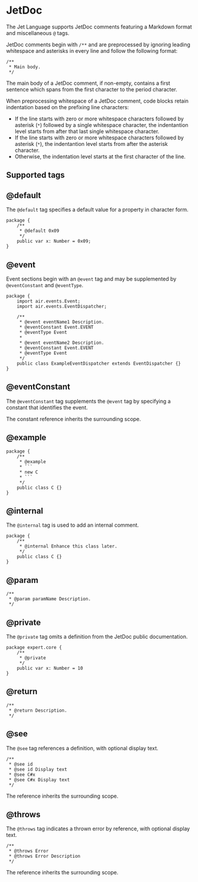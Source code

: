 # JetDoc

The Jet Language supports JetDoc comments featuring a Markdown format and miscellaneous `@` tags.

JetDoc comments begin with `/**` and are preprocessed by ignoring leading whitespace and asterisks in every line and follow the following format:

```
/**
 * Main body.
 */
```

The main body of a JetDoc comment, if non-empty, contains a first sentence which spans from the first character to the period character.

When preprocessing whitespace of a JetDoc comment, code blocks retain indentation based on the prefixing line characters:

* If the line starts with zero or more whitespace characters followed by asterisk (`*`) followed by a single whitespace character, the indentantion level starts from after that last single whitespace character.
* If the line starts with zero or more whitespace characters followed by asterisk (`*`), the indentantion level starts from after the asterisk character.
* Otherwise, the indentation level starts at the first character of the line.

## Supported tags

## @default

The `@default` tag specifies a default value for a property in character form.

```
package {
    /**
     * @default 0x09
     */
    public var x: Number = 0x09;
}
```

## @event

Event sections begin with an `@event` tag and may be supplemented by `@eventConstant` and `@eventType`.

```
package {
    import air.events.Event;
    import air.events.EventDispatcher;

    /**
     * @event eventName1 Description.
     * @eventConstant Event.EVENT
     * @eventType Event
     *
     * @event eventName2 Description.
     * @eventConstant Event.EVENT
     * @eventType Event
     */
    public class ExampleEventDispatcher extends EventDispatcher {}
}
```

## @eventConstant

The `@eventConstant` tag supplements the `@event` tag by specifying a constant that identifies the event.

The constant reference inherits the surrounding scope.

## @example

```
package {
    /**
     * @example
     * ```
     * new C
     * ```
     */
    public class C {}
}
```

## @internal

The `@internal` tag is used to add an internal comment.

```
package {
    /**
     * @internal Enhance this class later.
     */
    public class C {}
}
```

## @param

```
/**
 * @param paramName Description.
 */
```

## @private

The `@private` tag omits a definition from the JetDoc public documentation.

```
package expert.core {
    /**
     * @private
     */
    public var x: Number = 10
}
```

## @return

```
/**
 * @return Description.
 */
```

## @see

The `@see` tag references a definition, with optional display text.

```
/**
 * @see id
 * @see id Display text
 * @see C#x
 * @see C#x Display text
 */
```

The reference inherits the surrounding scope.

## @throws

The `@throws` tag indicates a thrown error by reference, with optional display text.

```
/**
 * @throws Error
 * @throws Error Description
 */
```

The reference inherits the surrounding scope.